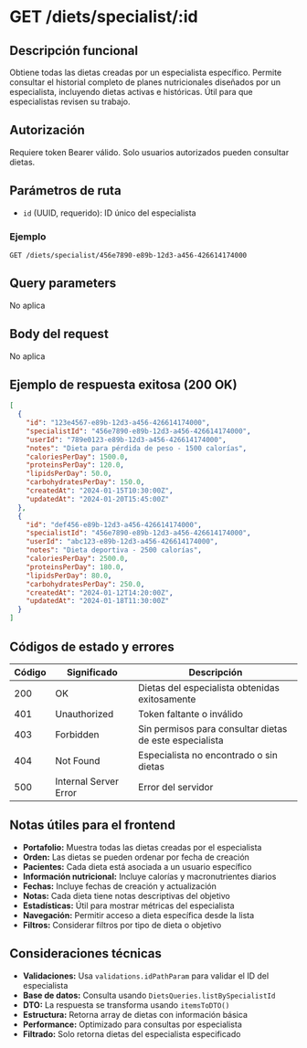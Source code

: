 # GET /diets/specialist/:id

## Descripción funcional

Obtiene todas las dietas creadas por un especialista específico. Permite consultar el historial completo de planes nutricionales diseñados por un especialista, incluyendo dietas activas e históricas. Útil para que especialistas revisen su trabajo.

## Autorización

Requiere token Bearer válido. Solo usuarios autorizados pueden consultar dietas.

## Parámetros de ruta

- `id` (UUID, requerido): ID único del especialista

### Ejemplo

```
GET /diets/specialist/456e7890-e89b-12d3-a456-426614174000
```

## Query parameters

No aplica

## Body del request

No aplica

## Ejemplo de respuesta exitosa (200 OK)

```json
[
  {
    "id": "123e4567-e89b-12d3-a456-426614174000",
    "specialistId": "456e7890-e89b-12d3-a456-426614174000",
    "userId": "789e0123-e89b-12d3-a456-426614174000",
    "notes": "Dieta para pérdida de peso - 1500 calorías",
    "caloriesPerDay": 1500.0,
    "proteinsPerDay": 120.0,
    "lipidsPerDay": 50.0,
    "carbohydratesPerDay": 150.0,
    "createdAt": "2024-01-15T10:30:00Z",
    "updatedAt": "2024-01-20T15:45:00Z"
  },
  {
    "id": "def456-e89b-12d3-a456-426614174000",
    "specialistId": "456e7890-e89b-12d3-a456-426614174000",
    "userId": "abc123-e89b-12d3-a456-426614174000",
    "notes": "Dieta deportiva - 2500 calorías",
    "caloriesPerDay": 2500.0,
    "proteinsPerDay": 180.0,
    "lipidsPerDay": 80.0,
    "carbohydratesPerDay": 250.0,
    "createdAt": "2024-01-12T14:20:00Z",
    "updatedAt": "2024-01-18T11:30:00Z"
  }
]
```

## Códigos de estado y errores

| Código | Significado           | Descripción                                             |
| ------ | --------------------- | ------------------------------------------------------- |
| 200    | OK                    | Dietas del especialista obtenidas exitosamente          |
| 401    | Unauthorized          | Token faltante o inválido                               |
| 403    | Forbidden             | Sin permisos para consultar dietas de este especialista |
| 404    | Not Found             | Especialista no encontrado o sin dietas                 |
| 500    | Internal Server Error | Error del servidor                                      |

## Notas útiles para el frontend

- **Portafolio:** Muestra todas las dietas creadas por el especialista
- **Orden:** Las dietas se pueden ordenar por fecha de creación
- **Pacientes:** Cada dieta está asociada a un usuario específico
- **Información nutricional:** Incluye calorías y macronutrientes diarios
- **Fechas:** Incluye fechas de creación y actualización
- **Notas:** Cada dieta tiene notas descriptivas del objetivo
- **Estadísticas:** Útil para mostrar métricas del especialista
- **Navegación:** Permitir acceso a dieta específica desde la lista
- **Filtros:** Considerar filtros por tipo de dieta o objetivo

## Consideraciones técnicas

- **Validaciones:** Usa `validations.idPathParam` para validar el ID del especialista
- **Base de datos:** Consulta usando `DietsQueries.listBySpecialistId`
- **DTO:** La respuesta se transforma usando `itemsToDTO()`
- **Estructura:** Retorna array de dietas con información básica
- **Performance:** Optimizado para consultas por especialista
- **Filtrado:** Solo retorna dietas del especialista especificado
